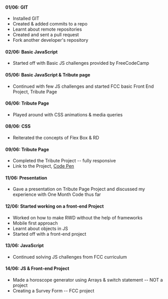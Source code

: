 #### 01/06: GIT
   * Installed GIT
   * Created & added commits to a repo
   * Learnt about remote repositories
   * Created and sent a pull request
   * Fork another developer's repository

#### 02/06: Basic JavaScript

   * Started off with Basic JS challenges provided by FreeCodeCamp

#### 05/06: Basic JavaScript & Tribute page

   * Continued with few JS challenges and started FCC basic Front End Project, Tribute Page

#### 06/06: Tribute Page

   * Played around with CSS animations & media queries

#### 08/06: CSS

   * Reiterated the concepts of Flex Box & RD

#### 09/06: Tribute Page

   * Completed the Tribute Project -- fully responsive
   * Link to the Project, [Code Pen](https://codepen.io/srujan369/full/EXPZzx/)

#### 11/06: Presentation

   * Gave a presentation on Tribute Page Project and discussed my experience with One Month Code thus far

#### 12/06: Started working on a front-end Project

   * Worked on how to make RWD without the help of frameworks
   * Mobile first approach
   * Learnt about objects in JS
   * Started off with a front-end project

#### 13/06: JavaScript

   * Continued solving JS challenges from FCC curriculum

#### 14/06: JS & Front-end Project

   * Made a horoscope generator using Arrays & switch statement -- NOT a project
   * Creating a Survey Form -- FCC project
